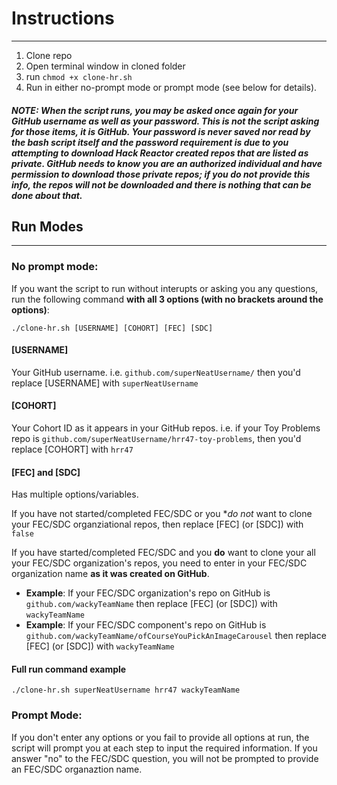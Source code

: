 # Instructions
---
1. Clone repo
1. Open terminal window in cloned folder
1. run `chmod +x clone-hr.sh`
1. Run in either no-prompt mode or prompt mode (see below for details).

##### NOTE: When the script runs, you may be asked once again for your GitHub username as well as your password. This is not the script asking for those items, it is GitHub. Your password is never saved nor read by the bash script itself and the password requirement is due to you attempting to download Hack Reactor created repos that are listed as private. GitHub needs to know you are an authorized individual and have permission to download those private repos; if you do not provide this info, the repos will not be downloaded and there is nothing that can be done about that.

## Run Modes
---
### No prompt mode:

If you want the script to run without interupts or asking you any questions, run the following command **with all 3 options (with no brackets around the options)**:

`./clone-hr.sh [USERNAME] [COHORT] [FEC] [SDC]`

#### [USERNAME]
Your GitHub username. i.e. `github.com/superNeatUsername/` then you'd replace [USERNAME] with `superNeatUsername`

#### [COHORT]
Your Cohort ID as it appears in your GitHub repos. i.e. if your Toy Problems repo is `github.com/superNeatUsername/hrr47-toy-problems`, then you'd replace [COHORT] with `hrr47`

#### [FEC] and [SDC]
Has multiple options/variables.

If you have not started/completed FEC/SDC or you **do not* want to clone your FEC/SDC organziational repos, then replace [FEC] (or [SDC]) with `false`

If you have started/completed FEC/SDC and you **do** want to clone your all your FEC/SDC organization's repos, you need to enter in your FEC/SDC organization name **as it was created on GitHub**.

* **Example**: If your FEC/SDC organization's repo on GitHub is `github.com/wackyTeamName` then replace [FEC] (or [SDC]) with `wackyTeamName`
* **Example**: If your FEC/SDC component's repo on GitHub is `github.com/wackyTeamName/ofCourseYouPickAnImageCarousel` then replace [FEC] (or [SDC]) with `wackyTeamName`

#### Full run command example

`./clone-hr.sh superNeatUsername hrr47 wackyTeamName`


### Prompt Mode:

If you don't enter any options or you fail to provide all options at run, the script will prompt you at each step to input the required information. If you answer "no" to the FEC/SDC question, you will not be prompted to provide an FEC/SDC organaztion name.
